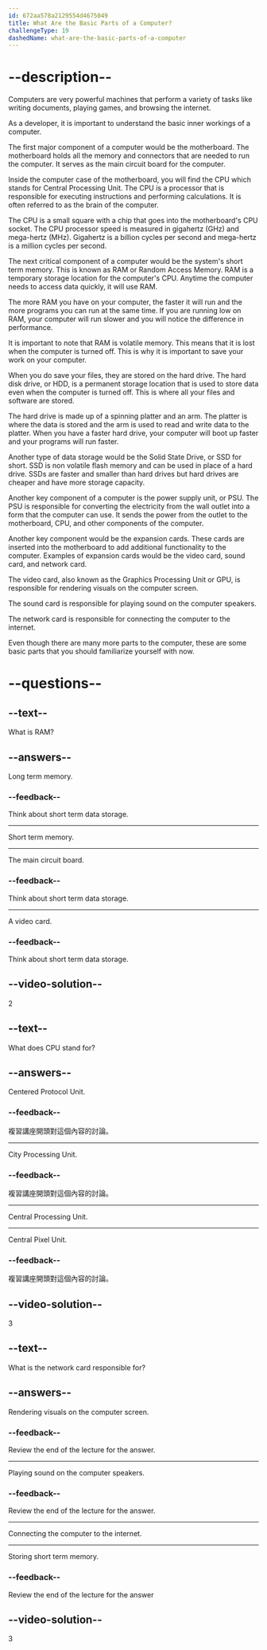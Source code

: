 ```yaml
---
id: 672aa578a2129554d4675049
title: What Are the Basic Parts of a Computer?
challengeType: 19
dashedName: what-are-the-basic-parts-of-a-computer
---
```


# --description--

Computers are very powerful machines that perform a variety of tasks like writing documents, playing games, and browsing the internet.

As a developer, it is important to understand the basic inner workings of a computer.

The first major component of a computer would be the motherboard. The motherboard holds all the memory and connectors that are needed to run the computer. It serves as the main circuit board for the computer.

Inside the computer case of the motherboard, you will find the CPU which stands for Central Processing Unit. The CPU is a processor that is responsible for executing instructions and performing calculations. It is often referred to as the brain of the computer.

The CPU is a small square with a chip that goes into the motherboard's CPU socket. The CPU processor speed is measured in gigahertz (GHz) and mega-hertz (MHz). Gigahertz is a billion cycles per second and mega-hertz is a million cycles per second.

The next critical component of a computer would be the system's short term memory. This is known as RAM or Random Access Memory. RAM is a temporary storage location for the computer's CPU. Anytime the computer needs to access data quickly, it will use RAM.

The more RAM you have on your computer, the faster it will run and the more programs you can run at the same time. If you are running low on RAM, your computer will run slower and you will notice the difference in performance.

It is important to note that RAM is volatile memory. This means that it is lost when the computer is turned off. This is why it is important to save your work on your computer.

When you do save your files, they are stored on the hard drive. The hard disk drive, or HDD, is a permanent storage location that is used to store data even when the computer is turned off. This is where all your files and software are stored.

The hard drive is made up of a spinning platter and an arm. The platter is where the data is stored and the arm is used to read and write data to the platter. When you have a faster hard drive, your computer will boot up faster and your programs will run faster.

Another type of data storage would be the Solid State Drive, or SSD for short. SSD is non volatile flash memory and can be used in place of a hard drive. SSDs are faster and smaller than hard drives but hard drives are cheaper and have more storage capacity.

Another key component of a computer is the power supply unit, or PSU. The PSU is responsible for converting the electricity from the wall outlet into a form that the computer can use. It sends the power from the outlet to the motherboard, CPU, and other components of the computer.

Another key component would be the expansion cards. These cards are inserted into the motherboard to add additional functionality to the computer. Examples of expansion cards would be the video card, sound card, and network card.

The video card, also known as the Graphics Processing Unit or GPU, is responsible for rendering visuals on the computer screen.

The sound card is responsible for playing sound on the computer speakers.

The network card is responsible for connecting the computer to the internet.

Even though there are many more parts to the computer, these are some basic parts that you should familiarize yourself with now.

# --questions--

## --text--

What is RAM?

## --answers--

Long term memory.

### --feedback--

Think about short term data storage.

---

Short term memory.

---

The main circuit board.

### --feedback--

Think about short term data storage.

---

A video card.

### --feedback--

Think about short term data storage.

## --video-solution--

2

## --text--

What does CPU stand for?

## --answers--

Centered Protocol Unit.

### --feedback--

複習講座開頭對這個內容的討論。

---

City Processing Unit.

### --feedback--

複習講座開頭對這個內容的討論。

---

Central Processing Unit.

---

Central Pixel Unit.

### --feedback--

複習講座開頭對這個內容的討論。

## --video-solution--

3

## --text--

What is the network card responsible for?

## --answers--

Rendering visuals on the computer screen.

### --feedback--

Review the end of the lecture for the answer.

---

Playing sound on the computer speakers.

### --feedback--

Review the end of the lecture for the answer.

---

Connecting the computer to the internet.

---

Storing short term memory.

### --feedback--

Review the end of the lecture for the answer

## --video-solution--

3
